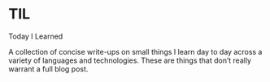 # TIL
Today I Learned

A collection of concise write-ups on small things I learn day to day across a variety of languages and technologies. These are things that don’t really warrant a full blog post. 
